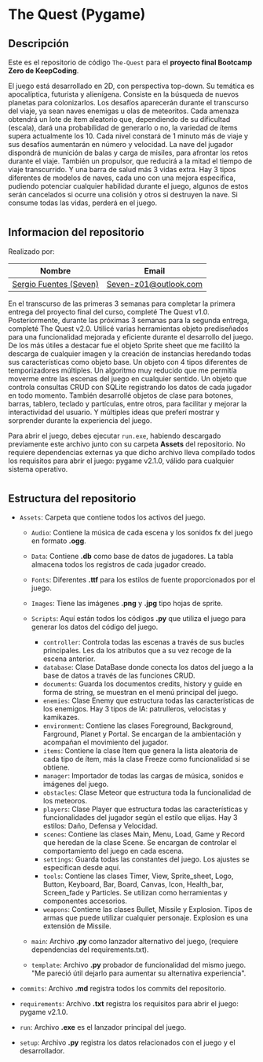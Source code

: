 # The Quest (Pygame)


## Descripción

Este es el repositorio de código `The-Quest` para el __proyecto final Bootcamp Zero de KeepCoding__.

El juego está desarrollado en 2D, con perspectiva top-down. Su temática es apocalíptica, futurista y alienígena.
Consiste en la búsqueda de nuevos planetas para colonizarlos.
Los desafíos aparecerán durante el transcurso del viaje, ya sean naves enemigas u olas de meteoritos.
Cada amenaza obtendrá un lote de ítem aleatorio que, dependiendo de su dificultad (escala),
dará una probabilidad de generarlo o no, la variedad de ítems supera actualmente los 10.
Cada nivel constará de 1 minuto más de viaje y sus desafíos aumentarán en número y velocidad.
La nave del jugador dispondrá de munición de balas y carga de misiles, para afrontar los retos durante el viaje.
También un propulsor, que reducirá a la mitad el tiempo de viaje transcurrido. Y una barra de salud más 3 vidas extra.
Hay 3 tipos diferentes de modelos de naves, cada uno con una mejora específica,
pudiendo potenciar cualquier habilidad durante el juego,
algunos de estos serán cancelados si ocurre una colisión y otros si destruyen la nave.
Si consume todas las vidas, perderá en el juego.

#
## Informacion del repositorio

Realizado por:

| Nombre | Email |
| ---- | ---- |
| [Sergio Fuentes (Seven)](https://www.linkedin.com/in/sergio-fuentes/)  | Seven-z01@outlook.com |


En el transcurso de las primeras 3 semanas para completar la primera entrega del proyecto final del curso, completé The Quest v1.0.
Posteriormente, durante las próximas 3 semanas para la segunda entrega, completé The Quest v2.0.
Utilicé varias herramientas objeto prediseñados para una funcionalidad mejorada y eficiente durante el desarrollo del juego. De los más útiles a destacar fue el objeto Sprite sheet que me facilitó la descarga de cualquier imagen y la creación de instancias heredando todas sus características como objeto base. Un objeto con 4 tipos diferentes de temporizadores múltiples. Un algoritmo muy reducido que me permitía moverme entre las escenas del juego en cualquier sentido. Un objeto que controla consultas CRUD con SQLite registrando los datos de cada jugador en todo momento. También desarrollé objetos de clase para botones, barras, tablero, teclado y partículas, entre otros, para facilitar y mejorar la interactividad del usuario. Y múltiples ideas que preferí mostrar y sorprender durante la experiencia del juego.

Para abrir el juego, debes ejecutar `run.exe`, habiendo descargado previamente este archivo junto con su carpeta __Assets__ del repositorio.
No requiere dependencias externas ya que dicho archivo lleva compilado todos los requisitos para abrir el juego: pygame v2.1.0, válido para cualquier sistema operativo.

#
## Estructura del repositorio

- `Assets`: Carpeta que contiene todos los activos del juego.

  - `Audio`: Contiene la música de cada escena y los sonidos fx del juego en formato __.ogg__.
  - `Data`: Contiene __.db__ como base de datos de jugadores. La tabla almacena todos los registros de cada jugador creado.
  - `Fonts`: Diferentes __.ttf__ para los estilos de fuente proporcionados por el juego.
  - `Images`: Tiene las imágenes __.png__ y __.jpg__ tipo hojas de sprite.
  - `Scripts`: Aquí están todos los códigos __.py__ que utiliza el juego para generar los datos del código del juego.

    - `controller`: Controla todas las escenas a través de sus bucles principales. Les da los atributos que a su vez recoge de la escena anterior.
    - `database`: Clase DataBase donde conecta los datos del juego a la base de datos a través de las funciones CRUD.
    - `documents`: Guarda los documentos credits, history y guide en forma de string, se muestran en el menú principal del juego.
    - `enemies`: Clase Enemy que estructura todas las características de los enemigos. Hay 3 tipos de IA: patrulleros, velocistas y kamikazes.
    - `environment`: Contiene las clases Foreground, Background, Farground, Planet y Portal. Se encargan de la ambientación y acompañan el movimiento del jugador.
    - `items`: Contiene la clase Item que genera la lista aleatoria de cada tipo de ítem, más la clase Freeze como funcionalidad si se obtiene.
    - `manager`: Importador de todas las cargas de música, sonidos e imágenes del juego.
    - `obstacles`: Clase Meteor que estructura toda la funcionalidad de los meteoros.
    - `players`: Clase Player que estructura todas las características y funcionalidades del jugador según el estilo que elijas. Hay 3 estilos: Daño, Defensa y Velocidad.
    - `scenes`: Contiene las clases Main, Menu, Load, Game y Record que heredan de la clase Scene. Se encargan de controlar el comportamiento del juego en cada escena.
    - `settings`: Guarda todas las constantes del juego. Los ajustes se especifican desde aquí.
    - `tools`: Contiene las clases Timer, View, Sprite_sheet, Logo, Button, Keyboard, Bar, Board, Canvas, Icon, Health_bar, Screen_fade y Particles. Se utilizan como herramientas y componentes accesorios.
    - `weapons`: Contiene las clases Bullet, Missile y Explosion. Tipos de armas que puede utilizar cualquier personaje. Explosion es una extensión de Missile.

  - `main`: Archivo __.py__ como lanzador alternativo del juego, (requiere dependencias del requirements.txt).
  - `template`: Archivo __.py__ probador de funcionalidad del mismo juego. "Me pareció útil dejarlo para aumentar su alternativa experiencia".

- `commits`: Archivo __.md__ registra todos los commits del repositorio.
- `requirements`: Archivo __.txt__ registra los requisitos para abrir el juego: pygame v2.1.0.
- `run`: Archivo __.exe__ es el lanzador principal del juego.
- `setup`: Archivo __.py__ registra los datos relacionados con el juego y el desarrollador.
